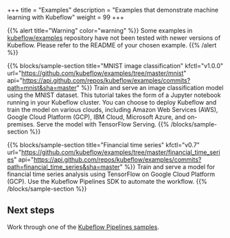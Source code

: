 +++
title = "Examples"
description = "Examples that demonstrate machine learning with Kubeflow"
weight = 99
+++

{{% alert title="Warning" color="warning" %}}
Some examples in [kubeflow/examples](https://github.com/kubeflow/examples) repository have not been tested with newer versions of Kubeflow. Please refer to the README of your chosen example.
{{% /alert %}}


{{% blocks/sample-section title="MNIST image classification"
  kfctl="v1.0.0"
  url="https://github.com/kubeflow/examples/tree/master/mnist"
  api="https://api.github.com/repos/kubeflow/examples/commits?path=mnist&sha=master" %}}
Train and serve an image classification model using the MNIST dataset.
This tutorial takes the form of a Jupyter notebook running in your Kubeflow
cluster.
You can choose to deploy Kubeflow and train the model on various clouds, 
including Amazon Web Services (AWS), Google Cloud Platform (GCP), IBM Cloud, 
Microsoft Azure, and on-premises. Serve the model with TensorFlow Serving.
{{% /blocks/sample-section %}}

{{% blocks/sample-section title="Financial time series"
  kfctl="v0.7"
  url="https://github.com/kubeflow/examples/tree/master/financial_time_series"
  api="https://api.github.com/repos/kubeflow/examples/commits?path=financial_time_series&sha=master" %}}
Train and serve a model for financial time series analysis using TensorFlow on
Google Cloud Platform (GCP). Use the Kubeflow Pipelines SDK to automate the 
workflow.
{{% /blocks/sample-section %}}

## Next steps

Work through one of the 
[Kubeflow Pipelines samples](/docs/components/pipelines/tutorials/build-pipeline/).
